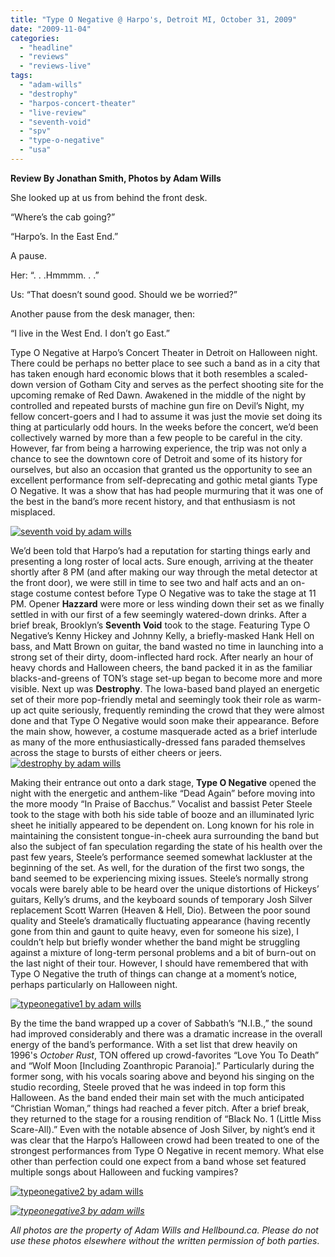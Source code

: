```yaml
---
title: "Type O Negative @ Harpo's, Detroit MI, October 31, 2009"
date: "2009-11-04"
categories: 
  - "headline"
  - "reviews"
  - "reviews-live"
tags: 
  - "adam-wills"
  - "destrophy"
  - "harpos-concert-theater"
  - "live-review"
  - "seventh-void"
  - "spv"
  - "type-o-negative"
  - "usa"
---
```


**Review By Jonathan Smith, Photos by Adam Wills**

She looked up at us from behind the front desk.

“Where’s the cab going?”

“Harpo’s. In the East End.”

A pause.

Her: “. . .Hmmmm. . .”

Us: “That doesn’t sound good. Should we be worried?”

Another pause from the desk manager, then:

“I live in the West End. I don’t go East.”

Type O Negative at Harpo’s Concert Theater in Detroit on Halloween night. There could be perhaps no better place to see such a band as in a city that has taken enough hard economic blows that it both resembles a scaled-down version of Gotham City and serves as the perfect shooting site for the upcoming remake of Red Dawn. Awakened in the middle of the night by controlled and repeated bursts of machine gun fire on Devil’s Night, my fellow concert-goers and I had to assume it was just the movie set doing its thing at particularly odd hours. In the weeks before the concert, we’d been collectively warned by more than a few people to be careful in the city. However, far from being a harrowing experience, the trip was not only a chance to see the downtown core of Detroit and some of its history for ourselves, but also an occasion that granted us the opportunity to see an excellent performance from self-deprecating and gothic metal giants Type O Negative. It was a show that has had people murmuring that it was one of the best in the band’s more recent history, and that enthusiasm is not misplaced.

[![seventh void by adam wills](http://www.hellbound.ca/wp-content/uploads/2009/11/seventh-void-by-adam-wills.jpg "seventh void by adam wills")](http://www.hellbound.ca/wp-content/uploads/2009/11/seventh-void-by-adam-wills.jpg)

We’d been told that Harpo’s had a reputation for starting things early and presenting a long roster of local acts. Sure enough, arriving at the theater shortly after 8 PM (and after making our way through the metal detector at the front door), we were still in time to see two and half acts and an on-stage costume contest before Type O Negative was to take the stage at 11 PM. Opener **Hazzard** were more or less winding down their set as we finally settled in with our first of a few seemingly watered-down drinks. After a brief break, Brooklyn’s **Seventh Void** took to the stage. Featuring Type O Negative’s Kenny Hickey and Johnny Kelly, a briefly-masked Hank Hell on bass, and Matt Brown on guitar, the band wasted no time in launching into a strong set of their dirty, doom-inflected hard rock. After nearly an hour of heavy chords and Halloween cheers, the band packed it in as the familiar blacks-and-greens of TON’s stage set-up began to become more and more visible. Next up was **Destrophy**. The Iowa-based band played an energetic set of their more pop-friendly metal and seemingly took their role as warm-up act quite seriously, frequently reminding the crowd that they were almost done and that Type O Negative would soon make their appearance. Before the main show, however, a costume masquerade acted as a brief interlude as many of the more enthusiastically-dressed fans paraded themselves across the stage to bursts of either cheers or jeers. [![destrophy by adam wills](http://www.hellbound.ca/wp-content/uploads/2009/11/destrophy-by-adam-wills.jpg "destrophy by adam wills")](http://www.hellbound.ca/wp-content/uploads/2009/11/destrophy-by-adam-wills.jpg)

Making their entrance out onto a dark stage, **Type O Negative** opened the night with the energetic and anthem-like “Dead Again” before moving into the more moody “In Praise of Bacchus.” Vocalist and bassist Peter Steele took to the stage with both his side table of booze and an illuminated lyric sheet he initially appeared to be dependent on. Long known for his role in maintaining the consistent tongue-in-cheek aura surrounding the band but also the subject of fan speculation regarding the state of his health over the past few years, Steele’s performance seemed somewhat lackluster at the beginning of the set. As well, for the duration of the first two songs, the band seemed to be experiencing mixing issues. Steele’s normally strong vocals were barely able to be heard over the unique distortions of Hickeys’ guitars, Kelly’s drums, and the keyboard sounds of temporary Josh Silver replacement Scott Warren (Heaven & Hell, Dio). Between the poor sound quality and Steele’s dramatically fluctuating appearance (having recently gone from thin and gaunt to quite heavy, even for someone his size), I couldn’t help but briefly wonder whether the band might be struggling against a mixture of long-term personal problems and a bit of burn-out on the last night of their tour. However, I should have remembered that with Type O Negative the truth of things can change at a moment’s notice, perhaps particularly on Halloween night.

[![typeonegative1 by adam wills](http://www.hellbound.ca/wp-content/uploads/2009/11/typeonegative1-by-adam-wills.jpg "typeonegative1 by adam wills")](http://www.hellbound.ca/wp-content/uploads/2009/11/typeonegative1-by-adam-wills.jpg)

By the time the band wrapped up a cover of Sabbath’s “N.I.B.,” the sound had improved considerably and there was a dramatic increase in the overall energy of the band’s performance. With a set list that drew heavily on 1996's _October Rust_, TON offered up crowd-favorites “Love You To Death” and “Wolf Moon \[Including Zoanthropic Paranoia\].” Particularly during the former song, with his vocals soaring above and beyond his singing on the studio recording, Steele proved that he was indeed in top form this Halloween. As the band ended their main set with the much anticipated “Christian Woman,” things had reached a fever pitch. After a brief break, they returned to the stage for a rousing rendition of “Black No. 1 (Little Miss Scare-All).” Even with the notable absence of Josh Silver, by night’s end it was clear that the Harpo’s Halloween crowd had been treated to one of the strongest performances from Type O Negative in recent memory. What else other than perfection could one expect from a band whose set featured multiple songs about Halloween and fucking vampires?

[![typeonegative2 by adam wills](http://www.hellbound.ca/wp-content/uploads/2009/11/typeonegative2-by-adam-wills.jpg "typeonegative2 by adam wills")](http://www.hellbound.ca/wp-content/uploads/2009/11/typeonegative2-by-adam-wills.jpg)

[_![typeonegative3 by adam wills](http://www.hellbound.ca/wp-content/uploads/2009/11/typeonegative3-by-adam-wills.jpg "typeonegative3 by adam wills")_](http://www.hellbound.ca/wp-content/uploads/2009/11/typeonegative3-by-adam-wills.jpg)

_All photos are the property of Adam Wills and Hellbound.ca. Please do not use these photos elsewhere without the written permission of both parties_.
